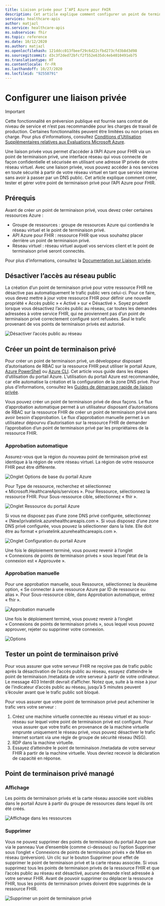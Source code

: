 ```yaml
---
title: Liaison privée pour I’API Azure pour FHIR
description: Cet article explique comment configurer un point de terminaison privé pour les services de l’API Azure pour FHIR
services: healthcare-apis
author: matjazl
ms.service: healthcare-apis
ms.subservice: fhir
ms.topic: reference
ms.date: 10/12/2020
ms.author: matjazl
ms.openlocfilehash: 121ddcc013fbeef29c6d22cfbd273cfd3b8d3d98
ms.sourcegitcommit: d3c3f2ded72bfcf2f552e635dc4eb4010491eb75
ms.translationtype: HT
ms.contentlocale: fr-FR
ms.lasthandoff: 10/27/2020
ms.locfileid: "92558791"
---
```

# <a name="configure-private-link"></a>Configurer une liaison privée

> [!IMPORTANT]
> Cette fonctionnalité en préversion publique est fournie sans contrat de niveau de service et n’est pas recommandée pour les charges de travail de production. Certaines fonctionnalités peuvent être limitées ou non prises en charge. Pour plus d’informations, consultez [Conditions d’Utilisation Supplémentaires relatives aux Évaluations Microsoft Azure](https://azure.microsoft.com/support/legal/preview-supplemental-terms/).

Une liaison privée vous permet d’accéder à l’API Azure pour FHIR via un point de terminaison privé, une interface réseau qui vous connecte de façon confidentielle et sécurisée en utilisant une adresse IP privée de votre réseau virtuel. Avec une liaison privée, vous pouvez accéder à nos services en toute sécurité à partir de votre réseau virtuel en tant que service interne sans avoir à passer par un DNS public. Cet article explique comment créer, tester et gérer votre point de terminaison privé pour l’API Azure pour FHIR.

## <a name="prerequisites"></a>Prérequis

Avant de créer un point de terminaison privé, vous devez créer certaines ressources Azure :

- Groupe de ressources : groupe de ressources Azure qui contiendra le réseau virtuel et le point de terminaison privé.
- API Azure pour FHIR : ressource FHIR que vous souhaitez placer derrière un point de terminaison privé.
- Réseau virtuel : réseau virtuel auquel vos services client et le point de terminaison privé seront connectés.

Pour plus d’informations, consultez la [Documentation sur Liaison privée](https://docs.microsoft.com/azure/private-link/).

## <a name="disable-public-network-access"></a>Désactiver l’accès au réseau public

La création d’un point de terminaison privé pour votre ressource FHIR ne désactive pas automatiquement le trafic public vers celui-ci. Pour ce faire, vous devez mettre à jour votre ressource FHIR pour définir une nouvelle propriété « Accès public » « Activé » sur « Désactivé ». Soyez prudent lorsque vous désactivez l’accès public au réseau, car toutes les demandes adressées à votre service FHIR, qui ne proviennent pas d’un point de terminaison privé correctement configuré sont refusées. Seul le trafic provenant de vos points de terminaison privés est autorisé.

![Désactiver l’accès public au réseau](media/private-link/private-link-disable.png)

## <a name="create-private-endpoint"></a>Créer un point de terminaison privé

Pour créer un point de terminaison privé, un développeur disposant d’autorisations de RBAC sur la ressource FHIR peut utiliser le portail Azure, [Azure PowerShell](https://docs.microsoft.com/azure/private-link/create-private-endpoint-powershell) ou [Azure CLI](https://docs.microsoft.com/azure/private-link/create-private-endpoint-cli). Cet article vous guide dans les étapes d’utilisation du portail Azure. L’utilisation du portail Azure est recommandée, car elle automatise la création et la configuration de la zone DNS privé. Pour plus d’informations, consultez les [Guides de démarrage rapide de liaison privée](https://docs.microsoft.com/azure/private-link/create-private-endpoint-portal).

Vous pouvez créer un point de terminaison privé de deux façons. Le flux d’approbation automatique permet à un utilisateur disposant d’autorisations de RBAC sur la ressource FHIR de créer un point de terminaison privé sans avoir besoin d’approbation. Le flux d’approbation manuelle permet à un utilisateur dépourvu d’autorisation sur la ressource FHIR de demander l’approbation d’un point de terminaison privé par les propriétaires de la ressource FHIR.

### <a name="auto-approval"></a>Approbation automatique

Assurez-vous que la région du nouveau point de terminaison privé est identique à la région de votre réseau virtuel. La région de votre ressource FHIR peut être différente.

![Onglet Options de base du portail Azure](media/private-link/private-link-portal2.png)

Pour Type de ressource, recherchez et sélectionnez « Microsoft.HealthcareApis/services ». Pour Ressource, sélectionnez la ressource FHIR. Pour Sous-ressource cible, sélectionnez « fhir ».

![Onglet Ressource du portail Azure](media/private-link/private-link-portal1.png)

Si vous ne disposez pas d’une zone DNS privé configurée, sélectionnez « (New)privatelink.azurehealthcareapis.com ». Si vous disposez d’une zone DNS privé configurée, vous pouvez la sélectionner dans la liste. Elle doit être au format « privatelink.azurehealthcareapis.com ».

![Onglet Configuration du portail Azure](media/private-link/private-link-portal3.png)

Une fois le déploiement terminé, vous pouvez revenir à l’onglet « Connexions de points de terminaison privés » sous lequel l’état de la connexion est « Approuvée ».

### <a name="manual-approval"></a>Approbation manuelle

Pour une approbation manuelle, sous Ressource, sélectionnez la deuxième option, « Se connecter à une ressource Azure par ID de ressource ou alias ». Pour Sous-ressource cible, dans Approbation automatique, entrez « fhir ».

![Approbation manuelle](media/private-link/private-link-manual.png)

Une fois le déploiement terminé, vous pouvez revenir à l’onglet « Connexions de points de terminaison privés », sous lequel vous pouvez approuver, rejeter ou supprimer votre connexion.

![Options](media/private-link/private-link-options.png)

## <a name="test-private-endpoint"></a>Tester un point de terminaison privé

Pour vous assurer que votre serveur FHIR ne reçoive pas de trafic public après la désactivation de l’accès public au réseau, essayez d’atteindre le point de terminaison /metadata de votre serveur à partir de votre ordinateur. Le message 403 Interdit devrait d’afficher. Notez que, suite à la mise à jour de l’indicateur d’accès public au réseau, jusqu’à 5 minutes peuvent s’écouler avant que le trafic public soit bloqué.

Pour vous assurer que votre point de terminaison privé peut acheminer le trafic vers votre serveur :

1. Créez une machine virtuelle connectée au réseau virtuel et au sous-réseau sur lequel votre point de terminaison privé est configuré. Pour vous assurer que votre trafic en provenance de la machine virtuelle emprunte uniquement le réseau privé, vous pouvez désactiver le trafic Internet sortant via une règle de groupe de sécurité réseau (NSG).
2. RDP dans la machine virtuelle.
3. Essayez d’atteindre le point de terminaison /metadata de votre serveur FHIR à partir de la machine virtuelle. Vous devriez recevoir la déclaration de capacité en réponse.

## <a name="manage-private-endpoint"></a>Point de terminaison privé managé

### <a name="view"></a>Affichage

Les points de terminaison privés et la carte réseau associée sont visibles dans le portail Azure à partir du groupe de ressources dans lequel ils ont été créés.

![Affichage dans les ressources](media/private-link/private-link-view.png)

### <a name="delete"></a>Supprimer

Vous ne pouvez supprimer des points de terminaison du portail Azure que via le panneau Vue d’ensemble (comme ci-dessous) ou l’option Supprimer sous l’onglet « Connexions de points de terminaison privés » de Mise en réseau (préversion). Un clic sur le bouton Supprimer pour effet de supprimer le point de terminaison privé et la carte réseau associée. Si vous supprimez tous les points de terminaison privés de la ressource FHIR et que l’accès public au réseau est désactivé, aucune demande n’est adressée à votre serveur FHIR. Avant de pouvoir supprimer ou déplacer la ressource FHIR, tous les points de terminaison privés doivent être supprimés de la ressource FHIR.

![Supprimer un point de terminaison privé](media/private-link/private-link-delete.png)
